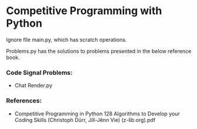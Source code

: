 # Competitive Programming with Python

Ignore file main.py, which has scratch operations.

Problems.py has the solutions to problems presented in the below reference book.

### Code Signal Problems:
- Chat Render.py 

### References:
- Competitive Programming in Python 128 Algorithms to Develop your Coding Skills (Christoph Dürr, Jill-Jênn Vie) (z-lib.org).pdf
